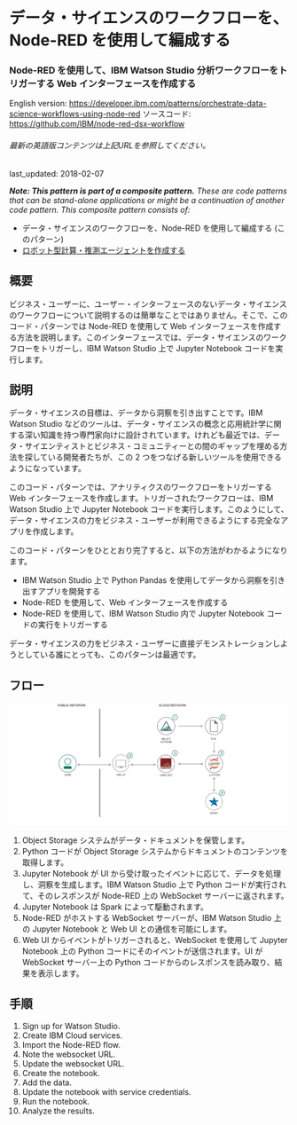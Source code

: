 # データ・サイエンスのワークフローを、Node-RED を使用して編成する

### Node-RED を使用して、IBM Watson Studio 分析ワークフローをトリガーする Web インターフェースを作成する

English version: https://developer.ibm.com/patterns/orchestrate-data-science-workflows-using-node-red
  ソースコード: https://github.com/IBM/node-red-dsx-workflow

###### 最新の英語版コンテンツは上記URLを参照してください。
last_updated: 2018-02-07

 
_**Note: This pattern is part of a composite pattern.** These are code patterns that can be stand-alone applications or might be a continuation of another code pattern. This composite pattern consists of:_

* データ・サイエンスのワークフローを、Node-RED を使用して編成する (このパターン)
* [ロボット型計算・推測エージェントを作成する](https://developer.ibm.com/jp/patterns/robotic-calculations-and-inference-agent/)

## 概要

ビジネス・ユーザーに、ユーザー・インターフェースのないデータ・サイエンスのワークフローについて説明するのは簡単なことではありません。そこで、このコード・パターンでは Node-RED を使用して Web インターフェースを作成する方法を説明します。このインターフェースでは、データ・サイエンスのワークフローをトリガーし、IBM Watson Studio 上で Jupyter Notebook コードを実行します。

## 説明

データ・サイエンスの目標は、データから洞察を引き出すことです。IBM Watson Studio などのツールは、データ・サイエンスの概念と応用統計学に関する深い知識を持つ専門家向けに設計されています。けれども最近では、データ・サイエンティストとビジネス・コミュニティーとの間のギャップを埋める方法を探している開発者たちが、この 2 つをつなげる新しいツールを使用できるようになっています。

このコード・パターンでは、アナリティクスのワークフローをトリガーする Web インターフェースを作成します。トリガーされたワークフローは、IBM Watson Studio 上で Jupyter Notebook コードを実行します。このようにして、データ・サイエンスの力をビジネス・ユーザーが利用できるようにする完全なアプリを作成します。

このコード・パターンをひととおり完了すると、以下の方法がわかるようになります。

* IBM Watson Studio 上で Python Pandas を使用してデータから洞察を引き出すアプリを開発する
* Node-RED を使用して、Web インターフェースを作成する
* Node-RED を使用して、IBM Watson Studio 内で Jupyter Notebook コードの実行をトリガーする

データ・サイエンスの力をビジネス・ユーザーに直接デモンストレーションしようとしている誰にとっても、このパターンは最適です。

## フロー

![フロー](./images/Orchestrate-DSX-workflows-using-Node-RED-arch-flow.png)

1. Object Storage システムがデータ・ドキュメントを保管します。
2. Python コードが Object Storage システムからドキュメントのコンテンツを取得します。
3. Jupyter Notebook が UI から受け取ったイベントに応じて、データを処理し、洞察を生成します。IBM Watson Studio 上で Python コードが実行されて、そのレスポンスが Node-RED 上の WebSocket サーバーに返されます。
4. Jupyter Notebook は Spark によって駆動されます。
5. Node-RED がホストする WebSocket サーバーが、IBM Watson Studio 上の Jupyter Notebook と Web UI との通信を可能にします。
6. Web UI からイベントがトリガーされると、WebSocket を使用して Jupyter Notebook 上の Python コードにそのイベントが送信されます。UI が WebSocket サーバー上の Python コードからのレスポンスを読み取り、結果を表示します。

## 手順

1. Sign up for Watson Studio.
2. Create IBM Cloud services.
3. Import the Node-RED flow.
4. Note the websocket URL.
5. Update the websocket URL.
6. Create the notebook.
7. Add the data.
8. Update the notebook with service credentials.
9. Run the notebook.
10. Analyze the results.

